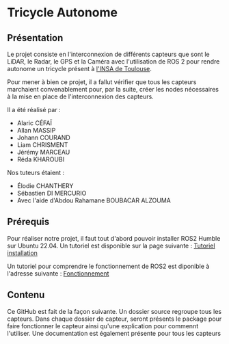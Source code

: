 # Tricycle Autonome

## Présentation

Le projet consiste en l'interconnexion de différents capteurs que sont le LiDAR, le Radar, le GPS et la Caméra avec l'utilisation de ROS 2 pour rendre autonome un tricycle présent à [l'INSA de Toulouse](https://www.insa-toulouse.fr/fr/index.html).

Pour mener à bien ce projet, il a fallut vérifier que tous les capteurs marchaient convenablement pour, par la suite, créer les nodes 
nécessaires à la mise en place de l'interconnexion des capteurs.

Il a été réalisé par : 
- Alaric CÉFAÏ
- Allan MASSIP
- Johann COURAND
- Liam CHRISMENT
- Jérémy MARCEAU
- Réda KHAROUBI

Nos tuteurs étaient : 
- Élodie CHANTHERY
- Sébastien DI MERCURIO 
- Avec l'aide d'Abdou Rahamane BOUBACAR ALZOUMA

## Prérequis
Pour réaliser notre projet, il faut tout d'abord pouvoir installer ROS2 Humble sur Ubuntu 22.04. Un tutoriel est disponible sur la page suivante : [Tutoriel installation](https://docs.ros.org/en/humble/Installation/Ubuntu-Install-Debians.html)

Un tutoriel pour comprendre le fonctionnement de ROS2 est diponible à l'adresse suivante : [Fonctionnement](https://docs.ros.org/en/foxy/index.html)

## Contenu

Ce GitHub est fait de la façon suivante. Un dossier source regroupe tous les capteurs. Dans chaque dossier de capteur, seront présents le package pour faire fonctionner le capteur ainsi qu'une explication pour commennt l'utiliser. Une documentation est également présente pour tous les capteurs
